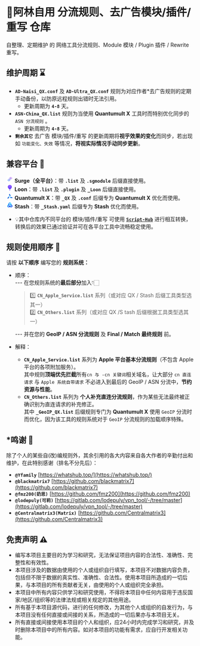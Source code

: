 # 🌟阿林自用 分流规则、去广告模块/插件/重写 仓库

自整理、定期维护 的 网络工具分流规则、Module 模块 / Plugin 插件 / Rewrite 重写。

## 维护周期 ⌛️

- **`AD-Naisi_QX.conf`** 及 **`AD-Ultra_QX.conf`** 规则为对应作者*去广告规则的定期手动备份，以防原远程规则出错时无法引用。
  - 更新周期为 **`4-8`** 天。
- **`ASN-China_QX.list`** 规则为当使用 **Quantumult X** 工具时而特别优化同步的 `ASN 分流规则` 。
  - 更新周期为 **`4-8`** 天。
- **`剩余其它`** 去广告 模块/插件/重写 的更新周期将**视乎效果的变化**而同步，若出现如 `功能变化、失效` 等情况，**将视实际情况手动同步更新**。

## 兼容平台 📱

**<img src="https://raw.githubusercontent.com/Centralmatrix3/Scripts/master/Gallery/Color/Surge-HD.png" width="19" height="19"> Surge（全平台）**：带 **`.list`** 及 **`.sgmodule`** 后缀直接使用。<br>
**<img src="https://raw.githubusercontent.com/Centralmatrix3/Scripts/master/Gallery/Color/Loon-HD.png" width="19" height="19"> Loon**：带 **`.list`** 及 **`.plugin`** 及 **`_Loon`** 后缀直接使用。<br>
**<img src="https://raw.githubusercontent.com/Centralmatrix3/Scripts/master/Gallery/Color/QuantumultX-HD.png" width="19" height="19"> Quantumult X**：带 **`_QX`** 及 **`.conf`** 后缀专为 **Quantumult X** 优化而使用。<br>
**<img src="https://raw.githubusercontent.com/Centralmatrix3/Scripts/master/Gallery/Color/Stash-HD.png" width="19" height="19"> Stash**：带 **`_Stash.yaml`** 后缀专为 **Stash** 优化而使用。<br>

- 💡其中仓库内不同平台的 模块/插件/重写 可使用 **[`Script-Hub`](https://github.com/Script-Hub-Org/Script-Hub)** 进行相互转换，转换后的效果已通过验证并可在各平台工具中流畅稳定使用。

## 规则使用顺序 🔢

请按 **以下顺序** 编写您的 **规则系统：**

- 顺序：  <br>
  --- 在您规则系统的**最后部分**加入👇🏻
  
  > 1️⃣ **`CN_Apple_Service.list`** 系列（或对应 QX / Stash 后缀工具类型选其一）<br>
  > 2️⃣ **`CN_Others.list`** 系列（或对应 QX /S tash 后缀根据工具类型选其一）
  
  --- 并在您的 **GeoIP / ASN 分流规则** 及 **Final / Match 最终规则** 前。
  <br>
- 解释：
  
  - **`CN_Apple_Service.list`** 系列为 **Apple 平台基本分流规则**（不包含 Apple 平台的各项附加服务）。<br>其中规则**顶端优先拦截**所有`cn 与 -cn 关键词`相关域名，让大部分 `cn 直连请求` 与 `Apple 系统自带请求` 不必进入到最后的 GeoIP / ASN 分流中，**节约资源与性能**。
  - **`CN_Others.list`** 系列为 **个人补充直连分流规则**，作为某些无法最终被正确识别为直连请求的补充修正。<br>其中 **`_GeoIP_QX.list`** 后缀规则专门为  **Quantumult X** 使用 `GeoIP` 分流时而优化，因为该工具的规则系统对于 `GeoIP` 分流规则的加载顺序特殊。

## *鸣谢 🩷

除了个人的某些自(改)编规则外，其余引用的各大内容来自各大作者的辛勤付出和维护，在此特别感谢（排名不分先后）：

- **`@Yfamily`** [https://whatshub.top/](https://whatshub.top/)
- **`@blackmatrix7`** [https://github.com/blackmatrix7](https://github.com/blackmatrix7)
- **`@fmz200(奶思)`** [https://github.com/fmz200](https://github.com/fmz200)
- **`@lodepuly(可莉)`** [https://gitlab.com/lodepuly/vpn_tool/-/tree/master](https://gitlab.com/lodepuly/vpn_tool/-/tree/master)
- **`@Centralmatrix3(Matrix)`** [https://github.com/Centralmatrix3](https://github.com/Centralmatrix3)

## 免责声明 ⚠️

- 编写本项目主要目的为学习和研究，无法保证项目内容的合法性、准确性、完整性和有效性。
- 本项目涉及的数据由使用的个人或组织自行填写，本项目不对数据内容负责，包括但不限于数据的真实性、准确性、合法性。使用本项目所造成的一切后果，与本项目的所有贡献者无关，由使用的个人或组织完全承担。
- 本项目中所有内容只供学习和研究使用，不得将本项目中任何内容用于违反国家/地区/组织等的法律法规或相关规定的其他用途。
- 所有基于本项目源代码，进行的任何修改，为其他个人或组织的自发行为，与本项目没有任何直接或间接的关系，所造成的一切后果亦与本项目无关。
- 所有直接或间接使用本项目的个人和组织，应24小时内完成学习和研究，并及时删除本项目中的所有内容。如对本项目的功能有需求，应自行开发相关功能。
  <br>
